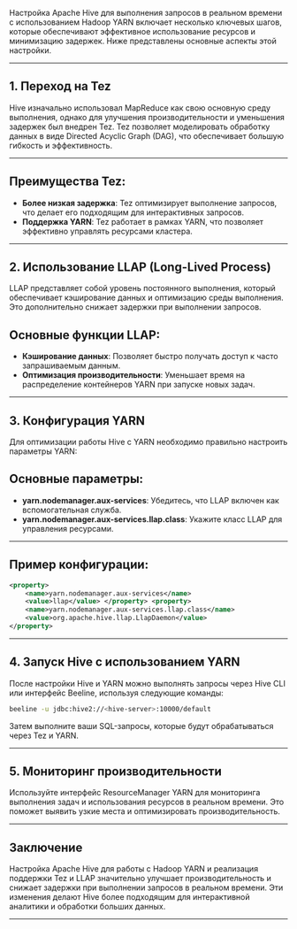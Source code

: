 
Настройка Apache Hive для выполнения запросов в реальном времени с использованием Hadoop YARN включает несколько ключевых шагов, которые обеспечивают эффективное использование ресурсов и минимизацию задержек. Ниже представлены основные аспекты этой настройки.

---
## 1. Переход на Tez

Hive изначально использовал MapReduce как свою основную среду выполнения, однако для улучшения производительности и уменьшения задержек был внедрен Tez. Tez позволяет моделировать обработку данных в виде Directed Acyclic Graph (DAG), что обеспечивает большую гибкость и эффективность.

---
## Преимущества Tez:

- **Более низкая задержка**: Tez оптимизирует выполнение запросов, что делает его подходящим для интерактивных запросов.
- **Поддержка YARN**: Tez работает в рамках YARN, что позволяет эффективно управлять ресурсами кластера.
---
## 2. Использование LLAP (Long-Lived Process)

LLAP представляет собой уровень постоянного выполнения, который обеспечивает кэширование данных и оптимизацию среды выполнения. Это дополнительно снижает задержки при выполнении запросов.

## Основные функции LLAP:

- **Кэширование данных**: Позволяет быстро получать доступ к часто запрашиваемым данным.
- **Оптимизация производительности**: Уменьшает время на распределение контейнеров YARN при запуске новых задач.
---
## 3. Конфигурация YARN

Для оптимизации работы Hive с YARN необходимо правильно настроить параметры YARN:

## Основные параметры:

- **yarn.nodemanager.aux-services**: Убедитесь, что LLAP включен как вспомогательная служба.
- **yarn.nodemanager.aux-services.llap.class**: Укажите класс LLAP для управления ресурсами.
---
## Пример конфигурации:

```xml
<property>     
	<name>yarn.nodemanager.aux-services</name>    
	<value>llap</value> </property> <property>    
	<name>yarn.nodemanager.aux-services.llap.class</name>  
	<value>org.apache.hive.llap.LlapDaemon</value> 
</property>
```

---
## 4. Запуск Hive с использованием YARN

После настройки Hive и YARN можно выполнять запросы через Hive CLI или интерфейс Beeline, используя следующие команды:

```bash
beeline -u jdbc:hive2://<hive-server>:10000/default
```

Затем выполните ваши SQL-запросы, которые будут обрабатываться через Tez и YARN.

---
## 5. Мониторинг производительности

Используйте интерфейс ResourceManager YARN для мониторинга выполнения задач и использования ресурсов в реальном времени. Это поможет выявить узкие места и оптимизировать производительность.

---
## Заключение

Настройка Apache Hive для работы с Hadoop YARN и реализация поддержки Tez и LLAP значительно улучшает производительность и снижает задержки при выполнении запросов в реальном времени. Эти изменения делают Hive более подходящим для интерактивной аналитики и обработки больших данных.

---

